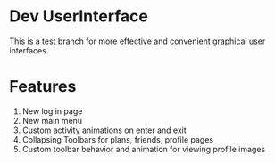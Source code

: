 # Dev UserInterface
This is a test branch for more effective and convenient graphical user interfaces.

# Features
1. New log in page
2. New main menu
3. Custom activity animations on enter and exit
4. Collapsing Toolbars for plans, friends, profile pages
5. Custom toolbar behavior and animation for viewing profile images
